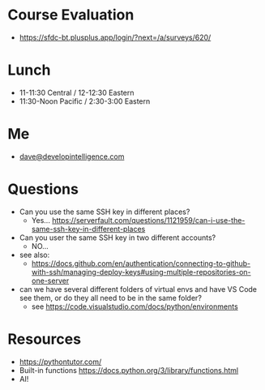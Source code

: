 # Course Evaluation
* https://sfdc-bt.plusplus.app/login/?next=/a/surveys/620/

# Lunch
* 11-11:30 Central / 12-12:30 Eastern
* 11:30-Noon Pacific / 2:30-3:00 Eastern

# Me
* dave@developintelligence.com
  
# Questions
* Can you use the same SSH key in different places?
  * Yes... https://serverfault.com/questions/1121959/can-i-use-the-same-ssh-key-in-different-places
* Can you user the same SSH key in two different accounts?
  * NO...
* see also:
  * https://docs.github.com/en/authentication/connecting-to-github-with-ssh/managing-deploy-keys#using-multiple-repositories-on-one-server
* can we have several different folders of virtual envs and have VS Code see them, or do they all need to be in the same folder?
   * see https://code.visualstudio.com/docs/python/environments

# Resources
* https://pythontutor.com/
* Built-in functions https://docs.python.org/3/library/functions.html
* AI!
